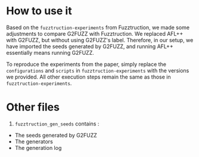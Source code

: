 # How to use it
Based on the `fuzztruction-experiments` from Fuzztruction, we made some adjustments to compare G2FUZZ with Fuzztruction. We replaced AFL++ with G2FUZZ, but without using G2FUZZ's label. Therefore, in our setup, we have imported the seeds generated by G2FUZZ, and running AFL++ essentially means running G2FUZZ.

To reproduce the experiments from the paper, simply replace the `configurations` and `scripts` in `fuzztruction-experiments` with the versions we provided. All other execution steps remain the same as those in `fuzztruction-experiments`.

# Other files
1. `fuzztruction_gen_seeds` contains : 
- The seeds generated by G2FUZZ
- The generators
- The generation log